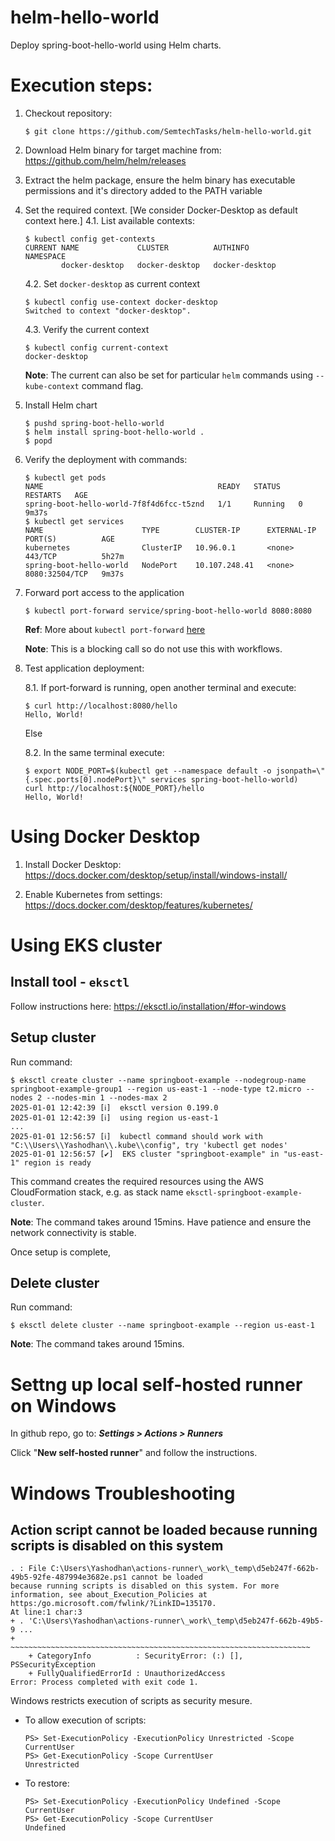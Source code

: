 # helm-hello-world
Deploy spring-boot-hello-world using Helm charts.

# Execution steps:
1. Checkout repository:
    ```
    $ git clone https://github.com/SemtechTasks/helm-hello-world.git
    ```

2. Download Helm binary for target machine from: https://github.com/helm/helm/releases

3. Extract the helm package, ensure the helm binary has executable permissions and it's directory added to the PATH variable

4. Set the required context. [We consider Docker-Desktop as default context here.]
    4.1. List available contexts:
    ```
    $ kubectl config get-contexts
    CURRENT NAME             CLUSTER          AUTHINFO         NAMESPACE
            docker-desktop   docker-desktop   docker-desktop
    ```
    4.2. Set `docker-desktop` as current context
    ```
    $ kubectl config use-context docker-desktop
    Switched to context "docker-desktop".
    ```
    4.3. Verify the current context
    ```
    $ kubectl config current-context
    docker-desktop
    ```
    **Note**: The current can also be set for particular `helm` commands using `--kube-context` command flag.

5. Install Helm chart
    ```
    $ pushd spring-boot-hello-world
    $ helm install spring-boot-hello-world .
    $ popd
    ```

6. Verify the deployment with commands:
    ```
    $ kubectl get pods
    NAME                                       READY   STATUS    RESTARTS   AGE
    spring-boot-hello-world-7f8f4d6fcc-t5znd   1/1     Running   0          9m37s
    $ kubectl get services
    NAME                      TYPE        CLUSTER-IP      EXTERNAL-IP   PORT(S)          AGE
    kubernetes                ClusterIP   10.96.0.1       <none>        443/TCP          5h27m
    spring-boot-hello-world   NodePort    10.107.248.41   <none>        8080:32504/TCP   9m37s
    ```

7. Forward port access to the application
    ```
    $ kubectl port-forward service/spring-boot-hello-world 8080:8080
    ```

    **Ref**: More about `kubectl port-forward` [here](https://kubernetes.io/docs/reference/kubectl/generated/kubectl_port-forward/)

    **Note**: This is a blocking call so do not use this with workflows.

8. Test application deployment:

    8.1. If port-forward is running, open another terminal and execute:
    ```
    $ curl http://localhost:8080/hello
    Hello, World!
    ```

    Else

    8.2. In the same terminal execute:
    ```
    $ export NODE_PORT=$(kubectl get --namespace default -o jsonpath=\"{.spec.ports[0].nodePort}\" services spring-boot-hello-world)
    curl http://localhost:${NODE_PORT}/hello
    Hello, World!
    ```

# Using Docker Desktop
1. Install Docker Desktop: https://docs.docker.com/desktop/setup/install/windows-install/

2. Enable Kubernetes from settings: https://docs.docker.com/desktop/features/kubernetes/


# Using EKS cluster
## Install tool - `eksctl`
Follow instructions here: https://eksctl.io/installation/#for-windows

## Setup cluster
Run command:
```
$ eksctl create cluster --name springboot-example --nodegroup-name springboot-example-group1 --region us-east-1 --node-type t2.micro --nodes 2 --nodes-min 1 --nodes-max 2
2025-01-01 12:42:39 [ℹ]  eksctl version 0.199.0
2025-01-01 12:42:39 [ℹ]  using region us-east-1
...
2025-01-01 12:56:57 [ℹ]  kubectl command should work with "C:\\Users\\Yashodhan\\.kube\\config", try 'kubectl get nodes'
2025-01-01 12:56:57 [✔]  EKS cluster "springboot-example" in "us-east-1" region is ready
```
This command creates the required resources using the AWS CloudFormation stack, e.g. as stack name `eksctl-springboot-example-cluster`.

**Note**: The command takes around 15mins. Have patience and ensure the network connectivity is stable.

Once setup is complete,

## Delete cluster
Run command:
```
$ eksctl delete cluster --name springboot-example --region us-east-1
```
**Note**: The command takes around 15mins.


# Settng up local self-hosted runner on Windows
In github repo, go to: **_Settings > Actions > Runners_**

Click "**New self-hosted runner**" and follow the instructions.


# Windows Troubleshooting
## Action script cannot be loaded because running scripts is disabled on this system
```
. : File C:\Users\Yashodhan\actions-runner\_work\_temp\d5eb247f-662b-49b5-92fe-487994e3682e.ps1 cannot be loaded
because running scripts is disabled on this system. For more information, see about_Execution_Policies at
https:/go.microsoft.com/fwlink/?LinkID=135170.
At line:1 char:3
+ . 'C:\Users\Yashodhan\actions-runner\_work\_temp\d5eb247f-662b-49b5-9 ...
+   ~~~~~~~~~~~~~~~~~~~~~~~~~~~~~~~~~~~~~~~~~~~~~~~~~~~~~~~~~~~~~~~~~~~
    + CategoryInfo          : SecurityError: (:) [], PSSecurityException
    + FullyQualifiedErrorId : UnauthorizedAccess
Error: Process completed with exit code 1.
```
Windows restricts execution of scripts as security mesure.

*  To allow execution of scripts:
    ```
    PS> Set-ExecutionPolicy -ExecutionPolicy Unrestricted -Scope CurrentUser
    PS> Get-ExecutionPolicy -Scope CurrentUser
    Unrestricted
    ```

*  To restore:
    ```
    PS> Set-ExecutionPolicy -ExecutionPolicy Undefined -Scope CurrentUser
    PS> Get-ExecutionPolicy -Scope CurrentUser
    Undefined
    ```
